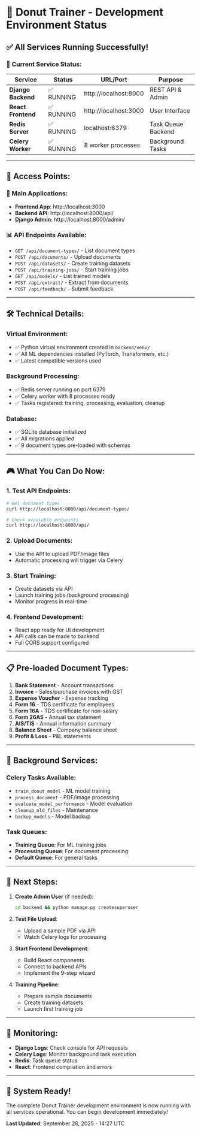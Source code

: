# 🚀 Donut Trainer - Development Environment Status

## ✅ All Services Running Successfully!

### 🌟 Current Service Status:

| Service | Status | URL/Port | Purpose |
|---------|--------|----------|---------|
| **Django Backend** | ✅ RUNNING | http://localhost:8000 | REST API & Admin |
| **React Frontend** | ✅ RUNNING | http://localhost:3000 | User Interface |
| **Redis Server** | ✅ RUNNING | localhost:6379 | Task Queue Backend |
| **Celery Worker** | ✅ RUNNING | 8 worker processes | Background Tasks |

---

## 🎯 Access Points:

### 🔗 Main Applications:
- **Frontend App**: http://localhost:3000
- **Backend API**: http://localhost:8000/api/
- **Django Admin**: http://localhost:8000/admin/

### 📊 API Endpoints Available:
- `GET /api/document-types/` - List document types
- `POST /api/documents/` - Upload documents
- `POST /api/datasets/` - Create training datasets
- `POST /api/training-jobs/` - Start training jobs
- `GET /api/models/` - List trained models
- `POST /api/extract/` - Extract from documents
- `POST /api/feedback/` - Submit feedback

---

## 🛠️ Technical Details:

### Virtual Environment:
- ✅ Python virtual environment created in `backend/venv/`
- ✅ All ML dependencies installed (PyTorch, Transformers, etc.)
- ✅ Latest compatible versions used

### Background Processing:
- ✅ Redis server running on port 6379
- ✅ Celery worker with 8 processes ready
- ✅ Tasks registered: training, processing, evaluation, cleanup

### Database:
- ✅ SQLite database initialized
- ✅ All migrations applied
- ✅ 9 document types pre-loaded with schemas

---

## 🎮 What You Can Do Now:

### 1. **Test API Endpoints**:
```bash
# Get document types
curl http://localhost:8000/api/document-types/

# Check available endpoints
curl http://localhost:8000/api/
```

### 2. **Upload Documents**:
- Use the API to upload PDF/image files
- Automatic processing will trigger via Celery

### 3. **Start Training**:
- Create datasets via API
- Launch training jobs (background processing)
- Monitor progress in real-time

### 4. **Frontend Development**:
- React app ready for UI development
- API calls can be made to backend
- Full CORS support configured

---

## 📋 Pre-loaded Document Types:

1. **Bank Statement** - Account transactions
2. **Invoice** - Sales/purchase invoices with GST
3. **Expense Voucher** - Expense tracking
4. **Form 16** - TDS certificate for employees
5. **Form 16A** - TDS certificate for non-salary
6. **Form 26AS** - Annual tax statement
7. **AIS/TIS** - Annual information summary
8. **Balance Sheet** - Company balance sheet
9. **Profit & Loss** - P&L statements

---

## 🔧 Background Services:

### Celery Tasks Available:
- `train_donut_model` - ML model training
- `process_document` - PDF/image processing
- `evaluate_model_performance` - Model evaluation
- `cleanup_old_files` - Maintenance
- `backup_models` - Model backup

### Task Queues:
- **Training Queue**: For ML training jobs
- **Processing Queue**: For document processing
- **Default Queue**: For general tasks

---

## 🎯 Next Steps:

1. **Create Admin User** (if needed):
   ```bash
   cd backend && python manage.py createsuperuser
   ```

2. **Test File Upload**:
   - Upload a sample PDF via API
   - Watch Celery logs for processing

3. **Start Frontend Development**:
   - Build React components
   - Connect to backend APIs
   - Implement the 9-step wizard

4. **Training Pipeline**:
   - Prepare sample documents
   - Create training datasets
   - Launch first training job

---

## 🚨 Monitoring:

- **Django Logs**: Check console for API requests
- **Celery Logs**: Monitor background task execution
- **Redis**: Task queue status
- **React**: Frontend compilation and errors

---

## 🎉 System Ready!

The complete Donut Trainer development environment is now running with all services operational. You can begin development immediately!

**Last Updated**: September 28, 2025 - 14:27 UTC